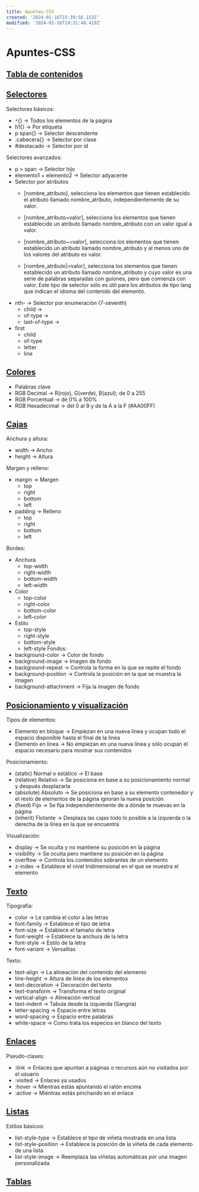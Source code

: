 ```yaml
---
title: Apuntes-CSS
created: '2024-01-16T15:39:56.153Z'
modified: '2024-01-16T19:31:40.419Z'
---
```


# Apuntes-CSS

## [Tabla de contenidos](#tabla-de-contenidos)



## [Selectores](#selectores)

Selectores básicos:
  - `*`{} -> Todos los elementos de la página
  - h1{} -> Por etiqueta
  - p span{} -> Selector descendente
  - .cabecera{} -> Selector por clase
  - #destacado -> Selector por id

Selectores avanzados:
  - p > span -> Selector hijo
  - elemento1 + elemento2 -> Selector adyacente
  - Selector por atributos
    - [nombre_atributo], selecciona los elementos que tienen establecido el atributo llamado
      nombre_atributo, independientemente de su valor.

    - [nombre_atributo=valor], selecciona los elementos que tienen establecido un atributo
      llamado nombre_atributo con un valor igual a valor.

    - [nombre_atributo~=valor], selecciona los elementos que tienen establecido un atributo
      llamado nombre_atributo y al menos uno de los valores del atributo es valor.

    - [nombre_atributo|=valor], selecciona los elementos que tienen establecido un atributo
      llamado nombre_atributo y cuyo valor es una serie de palabras separadas con guiones,
      pero que comienza con valor. Este tipo de selector sólo es útil para los atributos de
      tipo lang que indican el idioma del contenido del elemento.
  - nth- -> Selector por enumeración (7-seventh)
    - child ->
    - of-type ->
    - last-of-type ->
  - first
    - child
    - of-type
    - letter
    - line
  
## [Colores](#colores)
  - Palabras clave
  - RGB Decimal -> R(rojo), G(verde), B(azul); de 0 a 255
  - RGB Porcentual -> de 0% a 100%
  - RGB Hexadecimal -> del 0 al 9 y de la A a la F (#AA00FF)


## [Cajas](cajas)
Anchura y altura:
  - width -> Ancho
  - height -> Altura

Margen y relleno:
  - margin -> Margen
    - top
    - right
    - bottom
    - left
  - padding -> Relleno
    - top
    - right
    - bottom
    - left

Bordes:
  - Anchura
    - top-width
    - right-width
    - bottom-width
    - left-width
  - Color
    - top-color
    - right-color
    - bottom-color
    - left-color
  - Estilo
    - top-style
    - right-style
    - bottom-style
    - left-style
Fondos:
  - background-color -> Color de fondo
  - background-image -> Imagen de fondo
  - background-repeat -> Controla la forma en la que se repite el fondo
  - background-position -> Controla la posición en la que se muestra la imagen
  - background-attachment -> Fija la imagen de fondo

## [Posicionamiento y visualización](#posicionamiento-y-visualización)

Tipos de elementos:
  - Elemento en bloque -> Empiezan en una nueva línea y ocupan todo el espacio disponible hasta el final de la línea
  - Elemento en línea -> No empiezan en una nueva línea y sólo ocupan el espacio necesario para mostrar sus contenidos

Posicionamiento:
  - (static) Normal o estático -> El base
  - (relative) Relativo -> Se posiciona en base a su posicionamiento normal y después desplazarla
  - (absolute) Absoluto -> Se posiciona en base a su elemento contenedor y el resto de elementos de la página ignoran la nueva posición
  - (fixed) Fijo -> Se fija independientemente de a dónde te muevas en la página
  - (inherit) Flotante -> Desplaza las cajas todo lo posible a la izquierda o la derecha de la línea en la que se encuentra

Visualización:
  - display -> Se oculta y no mantiene su posición en la página
  - visibility -> Se oculta pero mantiene su posición en la página
  - overflow -> Controla los contenidos sobrantes de un elemento
  - z-index -> Establece el nivel tridimensional en el que se muestra el elemento

## [Texto](#texto)
Tipografía:
  - color -> Le cambia el color a las letras
  - font-family -> Establece el tipo de letra
  - font-size -> Establece el tamaño de letra
  - font-weight -> Establece la anchura de la letra
  - font-style -> Estilo de la letra
  - font-variant -> Versalitas

Texto:
  - text-align -> La alineación del contenido del elemento
  - line-height -> Altura de línea de los elementos
  - text-decoration -> Decoración del texto
  - text-transform -> Transforma el texto original
  - vertical-align -> Alineación vertical
  - text-indent -> Tabula desde la izquierda (Sangría)
  - letter-spacing -> Espacio entre letras
  - word-spacing -> Espacio entre palabras
  - white-space -> Como trata los especios en blanco del texto

## [Enlaces](#enlaces)
Pseudo-clases:
  - :link -> Enlaces que apuntan a páginas o recursos aún no visitados por el usuario
  - :visited -> Enlaces ya usados
  - :hover -> Mientras estás apuntando el ratón encima
  - :active -> Mientras estás pinchando en el enlace


## [Listas](#listas)
Estilos básicos:
  - list-style-type -> Establece el tipo de viñeta mostrada en una lista
  - list-style-position -> Establece la posición de la viñeta de cada elemento de una lista
  - list-style-image -> Reemplaza las viñetas automáticas por una imagen personalizada

## [Tablas](#tablas)

